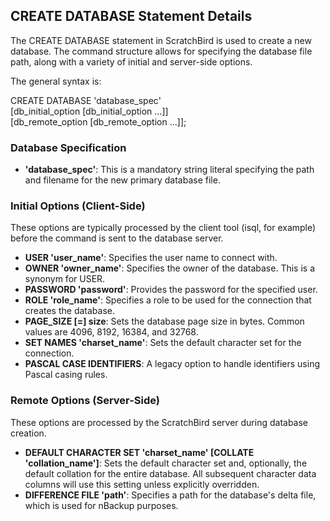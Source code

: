 ## **CREATE DATABASE Statement Details**

The CREATE DATABASE statement in ScratchBird is used to create a new database. The command structure allows for specifying the database file path, along with a variety of initial and server-side options.

The general syntax is:

CREATE DATABASE 'database\_spec'  
    \[db\_initial\_option \[db\_initial\_option ...\]\]  
    \[db\_remote\_option \[db\_remote\_option ...\]\];

### **Database Specification**

* **'database\_spec'**: This is a mandatory string literal specifying the path and filename for the new primary database file.

### **Initial Options (Client-Side)**

These options are typically processed by the client tool (isql, for example) before the command is sent to the database server.

* **USER 'user\_name'**: Specifies the user name to connect with.  
* **OWNER 'owner\_name'**: Specifies the owner of the database. This is a synonym for USER.  
* **PASSWORD 'password'**: Provides the password for the specified user.  
* **ROLE 'role\_name'**: Specifies a role to be used for the connection that creates the database.  
* **PAGE\_SIZE \[=\] size**: Sets the database page size in bytes. Common values are 4096, 8192, 16384, and 32768\.  
* **SET NAMES 'charset\_name'**: Sets the default character set for the connection.  
* **PASCAL CASE IDENTIFIERS**: A legacy option to handle identifiers using Pascal casing rules.

### **Remote Options (Server-Side)**

These options are processed by the ScratchBird server during database creation.

* **DEFAULT CHARACTER SET 'charset\_name' \[COLLATE 'collation\_name'\]**: Sets the default character set and, optionally, the default collation for the entire database. All subsequent character data columns will use this setting unless explicitly overridden.  
* **DIFFERENCE FILE 'path'**: Specifies a path for the database's delta file, which is used for nBackup purposes.
